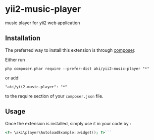 yii2-music-player
=================
music player for yii2 web application

Installation
------------

The preferred way to install this extension is through [composer](http://getcomposer.org/download/).

Either run

```
php composer.phar require --prefer-dist aki/yii2-music-player "*"
```

or add

```
"aki/yii2-music-player": "*"
```

to the require section of your `composer.json` file.


Usage
-----

Once the extension is installed, simply use it in your code by  :

```php
<?= \aki\player\AutoloadExample::widget(); ?>```